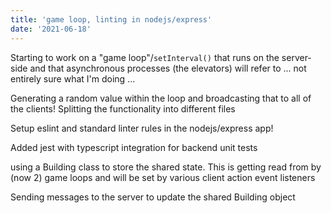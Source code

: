 ```yaml
---
title: 'game loop, linting in nodejs/express'
date: '2021-06-18'
---
```


Starting to work on a "game loop"/`setInterval()` that runs on the server-side and that asynchronous processes (the elevators) will refer to ... not entirely sure what I'm doing ...

Generating a random value within the loop and broadcasting that to all of the clients!  Splitting the functionality into different files

Setup eslint and standard linter rules in the nodejs/express app!

Added jest with typescript integration for backend unit tests

using a Building class to store the shared state.  This is getting read from by (now 2) game loops and will be set by various client action event listeners

Sending messages to the server to update the shared Building object

